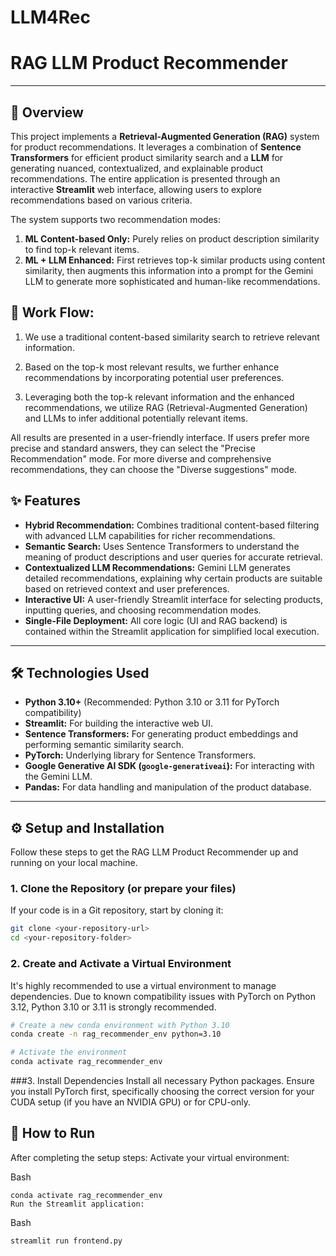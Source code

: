# LLM4Rec

# RAG LLM Product Recommender

---

## 🚀 Overview

This project implements a **Retrieval-Augmented Generation (RAG)** system for product recommendations. It leverages a combination of **Sentence Transformers** for efficient product similarity search and a **LLM** for generating nuanced, contextualized, and explainable product recommendations. The entire application is presented through an interactive **Streamlit** web interface, allowing users to explore recommendations based on various criteria.

The system supports two recommendation modes:
1.  **ML Content-based Only:** Purely relies on product description similarity to find top-k relevant items.
2.  **ML + LLM Enhanced:** First retrieves top-k similar products using content similarity, then augments this information into a prompt for the Gemini LLM to generate more sophisticated and human-like recommendations.

## 🚀 Work Flow:
1. We use a traditional content-based similarity search to retrieve relevant information.

2. Based on the top-k most relevant results, we further enhance recommendations by incorporating potential user preferences.

3. Leveraging both the top-k relevant information and the enhanced recommendations, we utilize RAG (Retrieval-Augmented Generation) and LLMs to infer additional potentially relevant items.

All results are presented in a user-friendly interface. If users prefer more precise and standard answers, they can select the "Precise Recommendation" mode. For more diverse and comprehensive recommendations, they can choose the "Diverse suggestions" mode.



## ✨ Features

* **Hybrid Recommendation:** Combines traditional content-based filtering with advanced LLM capabilities for richer recommendations.
* **Semantic Search:** Uses Sentence Transformers to understand the meaning of product descriptions and user queries for accurate retrieval.
* **Contextualized LLM Recommendations:** Gemini LLM generates detailed recommendations, explaining why certain products are suitable based on retrieved context and user preferences.
* **Interactive UI:** A user-friendly Streamlit interface for selecting products, inputting queries, and choosing recommendation modes.
* **Single-File Deployment:** All core logic (UI and RAG backend) is contained within the Streamlit application for simplified local execution.

---

## 🛠️ Technologies Used

* **Python 3.10+** (Recommended: Python 3.10 or 3.11 for PyTorch compatibility)
* **Streamlit:** For building the interactive web UI.
* **Sentence Transformers:** For generating product embeddings and performing semantic similarity search.
* **PyTorch:** Underlying library for Sentence Transformers.
* **Google Generative AI SDK (`google-generativeai`):** For interacting with the Gemini LLM.
* **Pandas:** For data handling and manipulation of the product database.

---

## ⚙️ Setup and Installation

Follow these steps to get the RAG LLM Product Recommender up and running on your local machine.

### 1. Clone the Repository (or prepare your files)

If your code is in a Git repository, start by cloning it:
```bash
git clone <your-repository-url>
cd <your-repository-folder>
```
### 2. Create and Activate a Virtual Environment
It's highly recommended to use a virtual environment to manage dependencies. Due to known compatibility issues with PyTorch on Python 3.12, Python 3.10 or 3.11 is strongly recommended.
```bash
# Create a new conda environment with Python 3.10
conda create -n rag_recommender_env python=3.10

# Activate the environment
conda activate rag_recommender_env
```
###3. Install Dependencies
Install all necessary Python packages. Ensure you install PyTorch first, specifically choosing the correct version for your CUDA setup (if you have an NVIDIA GPU) or for CPU-only.

## 🚀 How to Run
After completing the setup steps:
Activate your virtual environment:

Bash
```
conda activate rag_recommender_env
Run the Streamlit application:
```
Bash
```
streamlit run frontend.py
```


